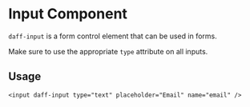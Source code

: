 # Input Component

`daff-input`  is a form control element that can be used in forms.

Make sure to use the appropriate `type` attribute on all inputs.

## Usage

```
<input daff-input type="text" placeholder="Email" name="email" />
```